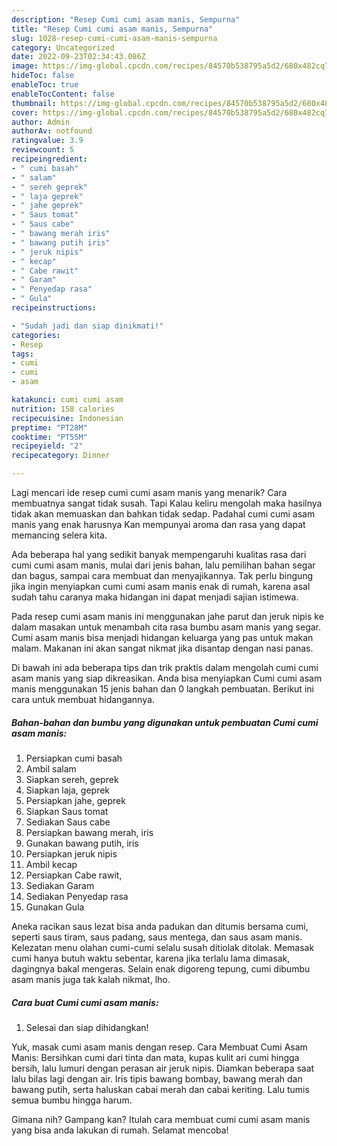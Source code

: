 ```yaml
---
description: "Resep Cumi cumi asam manis, Sempurna"
title: "Resep Cumi cumi asam manis, Sempurna"
slug: 1028-resep-cumi-cumi-asam-manis-sempurna
category: Uncategorized
date: 2022-09-23T02:34:43.086Z
image: https://img-global.cpcdn.com/recipes/84570b538795a5d2/680x482cq70/cumi-cumi-asam-manis-foto-resep-utama.jpg
hideToc: false
enableToc: true
enableTocContent: false
thumbnail: https://img-global.cpcdn.com/recipes/84570b538795a5d2/680x482cq70/cumi-cumi-asam-manis-foto-resep-utama.jpg
cover: https://img-global.cpcdn.com/recipes/84570b538795a5d2/680x482cq70/cumi-cumi-asam-manis-foto-resep-utama.jpg
author: Admin
authorAv: notfound
ratingvalue: 3.9
reviewcount: 5
recipeingredient:
- " cumi basah"
- " salam"
- " sereh geprek"
- " laja geprek"
- " jahe geprek"
- " Saus tomat"
- " Saus cabe"
- " bawang merah iris"
- " bawang putih iris"
- " jeruk nipis"
- " kecap"
- " Cabe rawit"
- " Garam"
- " Penyedap rasa"
- " Gula"
recipeinstructions:

- "Sudah jadi dan siap dinikmati!"
categories:
- Resep
tags:
- cumi
- cumi
- asam

katakunci: cumi cumi asam 
nutrition: 158 calories
recipecuisine: Indonesian
preptime: "PT28M"
cooktime: "PT55M"
recipeyield: "2"
recipecategory: Dinner

---
```



Lagi mencari ide resep cumi cumi asam manis yang menarik? Cara membuatnya sangat tidak susah. Tapi Kalau keliru mengolah maka hasilnya tidak akan memuaskan dan bahkan tidak sedap. Padahal cumi cumi asam manis yang enak harusnya Kan mempunyai aroma dan rasa yang dapat memancing selera kita.


Ada beberapa hal yang sedikit banyak mempengaruhi kualitas rasa dari cumi cumi asam manis, mulai dari jenis bahan, lalu pemilihan bahan segar dan bagus, sampai cara membuat dan menyajikannya. Tak perlu bingung jika ingin menyiapkan cumi cumi asam manis enak di rumah, karena asal sudah tahu caranya maka hidangan ini dapat menjadi sajian istimewa.

Pada resep cumi asam manis ini menggunakan jahe parut dan jeruk nipis ke dalam masakan untuk menambah cita rasa bumbu asam manis yang segar. Cumi asam manis bisa menjadi hidangan keluarga yang pas untuk makan malam. Makanan ini akan sangat nikmat jika disantap dengan nasi panas.


Di bawah ini ada beberapa tips dan trik praktis dalam mengolah cumi cumi asam manis yang siap dikreasikan. Anda bisa menyiapkan Cumi cumi asam manis menggunakan 15 jenis bahan dan 0 langkah pembuatan. Berikut ini cara untuk membuat hidangannya.

<!--inarticleads1-->

##### Bahan-bahan dan bumbu yang digunakan untuk pembuatan Cumi cumi asam manis:

1. Persiapkan  cumi basah
1. Ambil  salam
1. Siapkan  sereh, geprek
1. Siapkan  laja, geprek
1. Persiapkan  jahe, geprek
1. Siapkan  Saus tomat
1. Sediakan  Saus cabe
1. Persiapkan  bawang merah, iris
1. Gunakan  bawang putih, iris
1. Persiapkan  jeruk nipis
1. Ambil  kecap
1. Persiapkan  Cabe rawit,
1. Sediakan  Garam
1. Sediakan  Penyedap rasa
1. Gunakan  Gula


Aneka racikan saus lezat bisa anda padukan dan ditumis bersama cumi, seperti saus tiram, saus padang, saus mentega, dan saus asam manis. Kelezatan menu olahan cumi-cumi selalu susah ditiolak ditolak. Memasak cumi hanya butuh waktu sebentar, karena jika terlalu lama dimasak, dagingnya bakal mengeras. Selain enak digoreng tepung, cumi dibumbu asam manis juga tak kalah nikmat, lho. 

<!--inarticleads2-->

##### Cara buat Cumi cumi asam manis:


1. Selesai dan siap dihidangkan!

Yuk, masak cumi asam manis dengan resep. Cara Membuat Cumi Asam Manis: Bersihkan cumi dari tinta dan mata, kupas kulit ari cumi hingga bersih, lalu lumuri dengan perasan air jeruk nipis. Diamkan beberapa saat lalu bilas lagi dengan air. Iris tipis bawang bombay, bawang merah dan bawang putih, serta haluskan cabai merah dan cabai keriting. Lalu tumis semua bumbu hingga harum. 

Gimana nih? Gampang kan? Itulah cara membuat cumi cumi asam manis yang bisa anda lakukan di rumah. Selamat mencoba!
